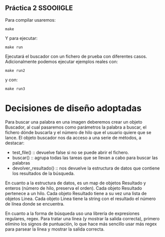 ## Práctica 2 SSOOIIGLE

Para compilar usaremos:

```
make
```

Y para ejecutar:

```
make run
```
Ejecutará el buscador con un fichero de prueba con diferentes casos.
Adicionalmente podemos ejecutar ejemplos reales con:

```
make run2
```
y con:


```
make run3
```

# Decisiones de diseño adoptadas

Para buscar una palabra en una imagen deberemos crear un objeto Buscador, al cual
pasaremos como parámetros la palabra a buscar, el fichero dónde buscarla y el
número de hilo que el usuario quiere que se lance. El objeto buscador nos da
acceso a una serie de métodos, a destacar:

 - test_file() :: devuelve false si no se puede abrir el fichero.
 - buscar() :: agrupa todas las tareas que se llevan a cabo para buscar las palabras
 - devolver_resultado() :: nos devuelve la estructura de datos que contiene los
 resultados de la búsqueda.

En cuanto a la estructura de datos, es un map de objetos Resultado y enteros
(número de hilo, preserva el orden). Cada objeto Resultado pertenece a un hilo.
Cada objeto Resultado tiene a su vez una lista de objetos Linea. Cada objeto
Linea tiene la string con el resultado el número de línea donde se encuentra.

En cuanto a la forma de búsqueda uso una librería de expresiones regulares, regex.
Para tratar una línea (y mostrar la salida correcta), primero elimino los signos
de puntuación, lo que hace más sencillo usar más regex para parsear la línea y
mostrar la salida correcta.

